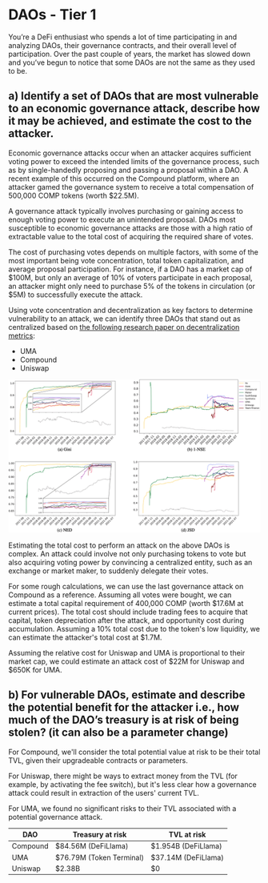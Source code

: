 # DAOs - Tier 1
You’re a DeFi enthusiast who spends a lot of time participating in and analyzing DAOs, their governance contracts, and their overall level of participation. Over the past couple of years, the market has slowed down and you’ve begun to notice that some DAOs are not the same as they used to be.


## a) Identify a set of DAOs that are most vulnerable to an economic governance attack, describe how it may be achieved, and estimate the cost to the attacker.

Economic governance attacks occur when an attacker acquires sufficient voting power to exceed the intended limits of the governance process, such as by single-handedly proposing and passing a proposal within a DAO. A recent example of this occurred on the Compound platform, where an attacker gamed the governance system to receive a total compensation of 500,000 COMP tokens (worth $22.5M).

A governance attack typically involves purchasing or gaining access to enough voting power to execute an unintended proposal. DAOs most susceptible to economic governance attacks are those with a high ratio of extractable value to the total cost of acquiring the required share of votes.

The cost of purchasing votes depends on multiple factors, with some of the most important being vote concentration, total token capitalization, and average proposal participation. For instance, if a DAO has a market cap of $100M, but only an average of 10% of voters participate in each proposal, an attacker might only need to purchase 5% of the tokens in circulation (or $5M) to successfully execute the attack.

Using vote concentration and decentralization as key factors to determine vulnerability to an attack, we can identify three DAOs that stand out as centralized based on [the following research paper on decentralization metrics](https://www.sciencedirect.com/science/article/pii/S0160791X23000568#fig6):

- UMA
- Compound
- Uniswap

![alt text](image.png)

Estimating the total cost to perform an attack on the above DAOs is complex. An attack could involve not only purchasing tokens to vote but also acquiring voting power by convincing a centralized entity, such as an exchange or market maker, to suddenly delegate their votes.

For some rough calculations, we can use the last governance attack on Compound as a reference. Assuming all votes were bought, we can estimate a total capital requirement of 400,000 COMP (worth $17.6M at current prices). The total cost should include trading fees to acquire that capital, token depreciation after the attack, and opportunity cost during accumulation. Assuming a 10% total cost due to the token's low liquidity, we can estimate the attacker's total cost at $1.7M.

Assuming the relative cost for Uniswap and UMA is proportional to their market cap, we could estimate an attack cost of $22M for Uniswap and $650K for UMA.

## b) For vulnerable DAOs, estimate and describe the potential benefit for the attacker i.e., how much of the DAO’s treasury is at risk of being stolen? (it can also be a parameter change)

For Compound, we'll consider the total potential value at risk to be their total TVL, given their upgradeable contracts or parameters.

For Uniswap, there might be ways to extract money from the TVL (for example, by activating the fee switch), but it's less clear how a governance attack could result in extraction of the users' current TVL.

For UMA, we found no significant risks to their TVL associated with a potential governance attack.


| DAO | Treasury at risk | TVL at risk |
| --- | ---------------- | ----------- |
| Compound | $84.56M (DeFiLlama) | $1.954B (DeFiLlama) |
| UMA | $76.79M (Token Terminal) | $37.14M (DeFiLlama) |
| Uniswap | $2.38B | $0 |

